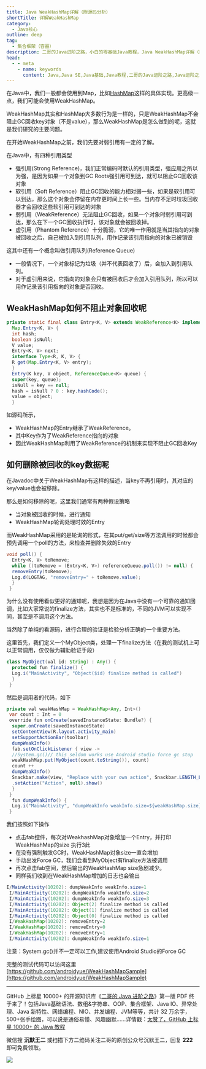 ```yaml
---
title: Java WeakHashMap详解（附源码分析）
shortTitle: 详解WeakHashMap
category:
  - Java核心
outline: deep
tag:
  - 集合框架（容器）
description: 二哥的Java进阶之路，小白的零基础Java教程，Java WeakHashMap详解（附源码分析）
head:
  - - meta
    - name: keywords
      content: Java,Java SE,Java基础,Java教程,二哥的Java进阶之路,Java进阶之路,Java入门,教程,WeakHashMap
---
```



在Java中，我们一般都会使用到Map，比如[HashMap](https://javabetter.cn/collection/hashmap.html)这样的具体实现。更高级一点，我们可能会使用WeakHashMap。

WeakHashMap其实和HashMap大多数行为是一样的，只是WeakHashMap不会阻止GC回收key对象（不是value），那么WeakHashMap是怎么做到的呢，这就是我们研究的主要问题。

在开始WeakHashMap之前，我们先要对弱引用有一定的了解。

在Java中，有四种引用类型

*   强引用(Strong Reference)，我们正常编码时默认的引用类型，强应用之所以为强，是因为如果一个对象到GC Roots强引用可到达，就可以阻止GC回收该对象
*   软引用（Soft Reference）阻止GC回收的能力相对弱一些，如果是软引用可以到达，那么这个对象会停留在内存更时间上长一些。当内存不足时垃圾回收器才会回收这些软引用可到达的对象
*   弱引用（WeakReference）无法阻止GC回收，如果一个对象时弱引用可到达，那么在下一个GC回收执行时，该对象就会被回收掉。
*   虚引用（Phantom Reference）十分脆弱，它的唯一作用就是当其指向的对象被回收之后，自己被加入到引用队列，用作记录该引用指向的对象已被销毁

这其中还有一个概念叫做引用队列(Reference Queue)

*   一般情况下，一个对象标记为垃圾（并不代表回收了）后，会加入到引用队列。
*   对于虚引用来说，它指向的对象会只有被回收后才会加入引用队列，所以可以用作记录该引用指向的对象是否回收。

## WeakHashMap如何不阻止对象回收呢


```java
private static final class Entry<K, V> extends WeakReference<K> implements
  Map.Entry<K, V> {
  int hash;
  boolean isNull;
  V value;
  Entry<K, V> next;
  interface Type<R, K, V> {
  R get(Map.Entry<K, V> entry);
  }
  Entry(K key, V object, ReferenceQueue<K> queue) {
  super(key, queue);
  isNull = key == null;
  hash = isNull ? 0 : key.hashCode();
  value = object;
  }
```
 


如源码所示，

*   WeakHashMap的Entry继承了WeakReference。
*   其中Key作为了WeakReference指向的对象
*   因此WeakHashMap利用了WeakReference的机制来实现不阻止GC回收Key

## 如何删除被回收的key数据呢

在Javadoc中关于WeakHashMap有这样的描述，当key不再引用时，其对应的key/value也会被移除。

那么是如何移除的呢，这里我们通常有两种假设策略

*   当对象被回收的时候，进行通知
*   WeakHashMap轮询处理时效的Entry

而WeakHashMap采用的是轮询的形式，在其put/get/size等方法调用的时候都会预先调用一个poll的方法，来检查并删除失效的Entry

```java
void poll() {
  Entry<K, V> toRemove;
  while ((toRemove = (Entry<K, V>) referenceQueue.poll()) != null) {
  removeEntry(toRemove);
  Log.d(LOGTAG, "removeEntry=" + toRemove.value);
  }
 }
```
 

为什么没有使用看似更好的通知呢，我想是因为在Java中没有一个可靠的通知回调，比如大家常说的finalize方法，其实也不是标准的，不同的JVM可以实现不同，甚至是不调用这个方法。

当然除了单纯的看源码，进行合理的验证是检验分析正确的一个重要方法。

这里首先，我们定义一个MyObject类，处理一下finalize方法（在我的测试机上可以正常调用，仅仅做为辅助验证手段）

```java
class MyObject(val id: String) : Any() {
  protected fun finalize() {
  Log.i("MainActivity", "Object($id) finalize method is called")
  }
 }
```
 


然后是调用者的代码，如下

```java
private val weakHashMap = WeakHashMap<Any, Int>()
 var count : Int = 0
 override fun onCreate(savedInstanceState: Bundle?) {
  super.onCreate(savedInstanceState)
  setContentView(R.layout.activity_main)
  setSupportActionBar(toolbar)
  dumpWeakInfo()
  fab.setOnClickListener { view ->
  //System.gc()// this seldom works use Android studio force gc stop
  weakHashMap.put(MyObject(count.toString()), count)
  count ++
  dumpWeakInfo()
  Snackbar.make(view, "Replace with your own action", Snackbar.LENGTH_LONG)
  .setAction("Action", null).show()
  }
 }
  fun dumpWeakInfo() {
  Log.i("MainActivity", "dumpWeakInfo weakInfo.size=${weakHashMap.size}")
 }
```
 


我们按照如下操作

*   点击fab控件，每次对WeakhashMap对象增加一个Entry，并打印WeakHashMap的size 执行3此
*   在没有强制触发GC时，WeakHashMap对象size一直会增加
*   手动出发Force GC，我们会看到MyObject有finalize方法被调用
*   再次点击fab空间，然后输出的WeakHashMap size急剧减少。
*   同样我们收到在WeakHashMap增加的日志也会输出


```java
I/MainActivity(10202): dumpWeakInfo weakInfo.size=1
 I/MainActivity(10202): dumpWeakInfo weakInfo.size=2
 I/MainActivity(10202): dumpWeakInfo weakInfo.size=3
 I/MainActivity(10202): Object(2) finalize method is called
 I/MainActivity(10202): Object(1) finalize method is called
 I/MainActivity(10202): Object(0) finalize method is called
 I/WeakHashMap(10202): removeEntry=2
 I/WeakHashMap(10202): removeEntry=0
 I/WeakHashMap(10202): removeEntry=1
 I/MainActivity(10202): dumpWeakInfo weakInfo.size=1
```
 

注意：System.gc()并不一定可以工作,建议使用Android Studio的Force GC

完整的测试代码可以访问这里 [https://github.com/androidyue/WeakHashMapSample](https://github.com/androidyue/WeakHashMapSample)


----

GitHub 上标星 10000+ 的开源知识库《[二哥的 Java 进阶之路](https://github.com/itwanger/toBeBetterJavaer)》第一版 PDF 终于来了！包括Java基础语法、数组&字符串、OOP、集合框架、Java IO、异常处理、Java 新特性、网络编程、NIO、并发编程、JVM等等，共计 32 万余字，500+张手绘图，可以说是通俗易懂、风趣幽默……详情戳：[太赞了，GitHub 上标星 10000+ 的 Java 教程](https://javabetter.cn/overview/)


微信搜 **沉默王二** 或扫描下方二维码关注二哥的原创公众号沉默王二，回复 **222** 即可免费领取。

![](https://cdn.tobebetterjavaer.com/tobebetterjavaer/images/gongzhonghao.png)
